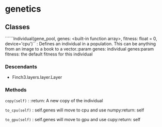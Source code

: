

genetics
======================

Classes
-------

``````Individual(gene_pool, genes: <built-in function array>, fitness: float = 0, device='cpu')``
:   Defines an individual in a population. This can be anything from an image to a book to a vector.:param genes: individual genes:param fitness: the default fitness for this individual

### Descendants

* Finch3.layers.layer.Layer

### Methods

``copy(self)``
:   :return: A new copy of the individual

``to_cpu(self)``
:   self.genes will move to cpu and use numpy:return: self

``to_gpu(self)``
:   self.genes will move to gpu and use cupy:return: self